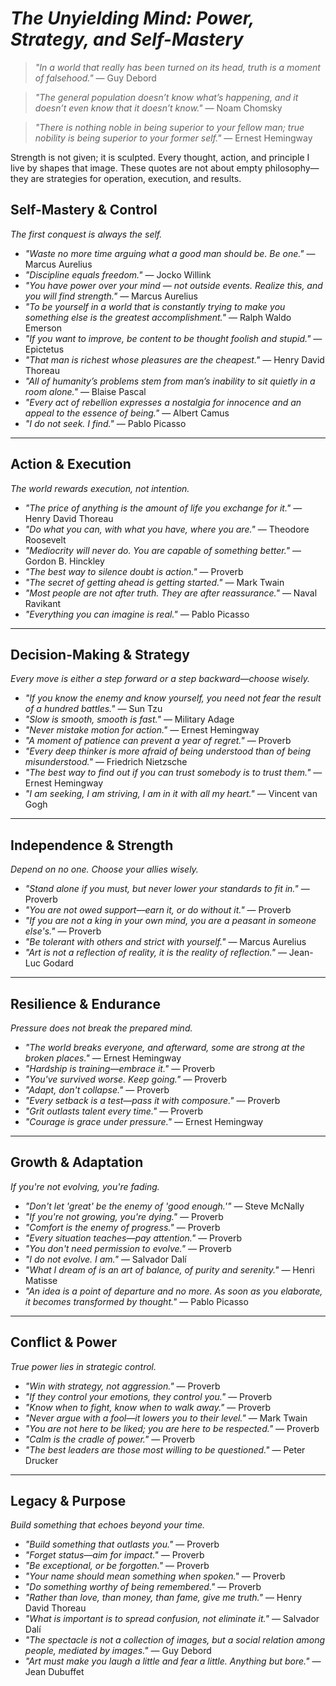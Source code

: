 # *The Unyielding Mind: Power, Strategy, and Self-Mastery*

> *"In a world that really has been turned on its head, truth is a moment of falsehood."* — Guy Debord  

> *"The general population doesn’t know what’s happening, and it doesn’t even know that it doesn’t know."* — Noam Chomsky  

> *"There is nothing noble in being superior to your fellow man; true nobility is being superior to your former self."* — Ernest Hemingway  

Strength is not given; it is sculpted. Every thought, action, and principle I live by shapes that image. These quotes are not about empty philosophy—they are strategies for operation, execution, and results. 

## **Self-Mastery & Control**  
*The first conquest is always the self.*  

- *"Waste no more time arguing what a good man should be. Be one."* — Marcus Aurelius  
- *"Discipline equals freedom."* — Jocko Willink  
- *"You have power over your mind — not outside events. Realize this, and you will find strength."* — Marcus Aurelius  
- *"To be yourself in a world that is constantly trying to make you something else is the greatest accomplishment."* — Ralph Waldo Emerson  
- *"If you want to improve, be content to be thought foolish and stupid."* — Epictetus  
- *"That man is richest whose pleasures are the cheapest."* — Henry David Thoreau  
- *"All of humanity’s problems stem from man’s inability to sit quietly in a room alone."* — Blaise Pascal  
- *"Every act of rebellion expresses a nostalgia for innocence and an appeal to the essence of being."* — Albert Camus  
- *"I do not seek. I find."* — Pablo Picasso  

---

## **Action & Execution**  
*The world rewards execution, not intention.*  

- *"The price of anything is the amount of life you exchange for it."* — Henry David Thoreau  
- *"Do what you can, with what you have, where you are."* — Theodore Roosevelt  
- *"Mediocrity will never do. You are capable of something better."* — Gordon B. Hinckley  
- *"The best way to silence doubt is action."* — Proverb  
- *"The secret of getting ahead is getting started."* — Mark Twain  
- *"Most people are not after truth. They are after reassurance."* — Naval Ravikant  
- *"Everything you can imagine is real."* — Pablo Picasso  

---

## **Decision-Making & Strategy**  
*Every move is either a step forward or a step backward—choose wisely.*  

- *"If you know the enemy and know yourself, you need not fear the result of a hundred battles."* — Sun Tzu  
- *"Slow is smooth, smooth is fast."* — Military Adage  
- *"Never mistake motion for action."* — Ernest Hemingway  
- *"A moment of patience can prevent a year of regret."* — Proverb  
- *"Every deep thinker is more afraid of being understood than of being misunderstood."* — Friedrich Nietzsche  
- *"The best way to find out if you can trust somebody is to trust them."* — Ernest Hemingway  
- *"I am seeking, I am striving, I am in it with all my heart."* — Vincent van Gogh  

---

## **Independence & Strength**  
*Depend on no one. Choose your allies wisely.*  

- *"Stand alone if you must, but never lower your standards to fit in."* — Proverb  
- *"You are not owed support—earn it, or do without it."* — Proverb  
- *"If you are not a king in your own mind, you are a peasant in someone else's."* — Proverb  
- *"Be tolerant with others and strict with yourself."* — Marcus Aurelius  
- *"Art is not a reflection of reality, it is the reality of reflection."* — Jean-Luc Godard  

---

## **Resilience & Endurance**  
*Pressure does not break the prepared mind.*  

- *"The world breaks everyone, and afterward, some are strong at the broken places."* — Ernest Hemingway  
- *"Hardship is training—embrace it."* — Proverb  
- *"You've survived worse. Keep going."* — Proverb  
- *"Adapt, don't collapse."* — Proverb  
- *"Every setback is a test—pass it with composure."* — Proverb  
- *"Grit outlasts talent every time."* — Proverb  
- *"Courage is grace under pressure."* — Ernest Hemingway  

---

## **Growth & Adaptation**  
*If you're not evolving, you're fading.*  

- *"Don't let 'great' be the enemy of 'good enough.'"* — Steve McNally  
- *"If you're not growing, you're dying."* — Proverb  
- *"Comfort is the enemy of progress."* — Proverb  
- *"Every situation teaches—pay attention."* — Proverb  
- *"You don't need permission to evolve."* — Proverb  
- *"I do not evolve. I am."* — Salvador Dalí  
- *"What I dream of is an art of balance, of purity and serenity."* — Henri Matisse  
- *"An idea is a point of departure and no more. As soon as you elaborate, it becomes transformed by thought."* — Pablo Picasso  

---

## **Conflict & Power**  
*True power lies in strategic control.*  

- *"Win with strategy, not aggression."* — Proverb  
- *"If they control your emotions, they control you."* — Proverb  
- *"Know when to fight, know when to walk away."* — Proverb  
- *"Never argue with a fool—it lowers you to their level."* — Mark Twain  
- *"You are not here to be liked; you are here to be respected."* — Proverb  
- *"Calm is the cradle of power."* — Proverb  
- *"The best leaders are those most willing to be questioned."* — Peter Drucker  

---

## **Legacy & Purpose**  
*Build something that echoes beyond your time.*  

- *"Build something that outlasts you."* — Proverb  
- *"Forget status—aim for impact."* — Proverb  
- *"Be exceptional, or be forgotten."* — Proverb  
- *"Your name should mean something when spoken."* — Proverb  
- *"Do something worthy of being remembered."* — Proverb  
- *"Rather than love, than money, than fame, give me truth."* — Henry David Thoreau  
- *"What is important is to spread confusion, not eliminate it."* — Salvador Dalí  
- *"The spectacle is not a collection of images, but a social relation among people, mediated by images."* — Guy Debord  
- *"Art must make you laugh a little and fear a little. Anything but bore."* — Jean Dubuffet  